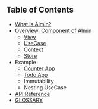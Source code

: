 ## Table of Contents

- [What is Almin?](./docs/README.md)
- [Overview: Component of Almin](./docs/abstract/README.md)
    - [View](./docs/abstract/README.md#view)
    - [UseCase](./docs/abstract/README.md#usecase)
    - [Context](./docs/abstract/README.md#context)
    - [Store](./docs/abstract/README.md#store)
- Example
    - [Counter App](./docs/counter/README.md)
    - [Todo App](./docs/todomvc/README.md)
    - Immutability
    - Nesting UseCase
- [API Reference](./docs/api/README.md)
- [GLOSSARY](./docs/GLOSSARY.md)
